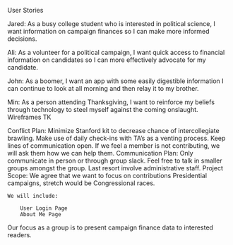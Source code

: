 User Stories

Jared: As a busy college student who is interested in political science, I want information on campaign finances so I can make more informed decisions.

Ali: As a volunteer for a political campaign, I want quick access to financial information on candidates so I can more effectively advocate for my candidate.

John: As a boomer, I want an app with some easily digestible information I can continue to look at all morning and then relay it to my brother.

Min: As a person attending Thanksgiving, I want to reinforce my beliefs through technology to steel myself against the coming onslaught.
Wireframes TK

Conflict Plan:  Minimize Stanford kit to decrease chance of intercollegiate brawling. Make use of daily check-ins with TA’s as a venting process. Keep lines of communication open.  If we feel a member is not contributing, we will ask them how we can help them.
Communication Plan: Only communicate in person or through group slack.  Feel free to talk in smaller groups amongst the group.  Last resort involve administrative staff.
Project Scope: We agree that we want to focus on contributions Presidential campaigns, stretch would be Congressional races.

    We will include:
        
        User Login Page
        About Me Page
Our focus as a group is to present campaign finance data to interested readers.